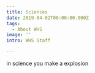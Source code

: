 ```yaml
---
title: Sciences
date: 2019-04-02T00:00:00.000Z
tags:
  - About WHS
image: ''
intro: WHS Staff

---
```

in science you make a explosion